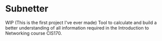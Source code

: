 # Subnetter
WIP (This is the first project I've ever made)
Tool to calculate and build a better understanding of all information required in the Introduction to Networking course CIS170.
